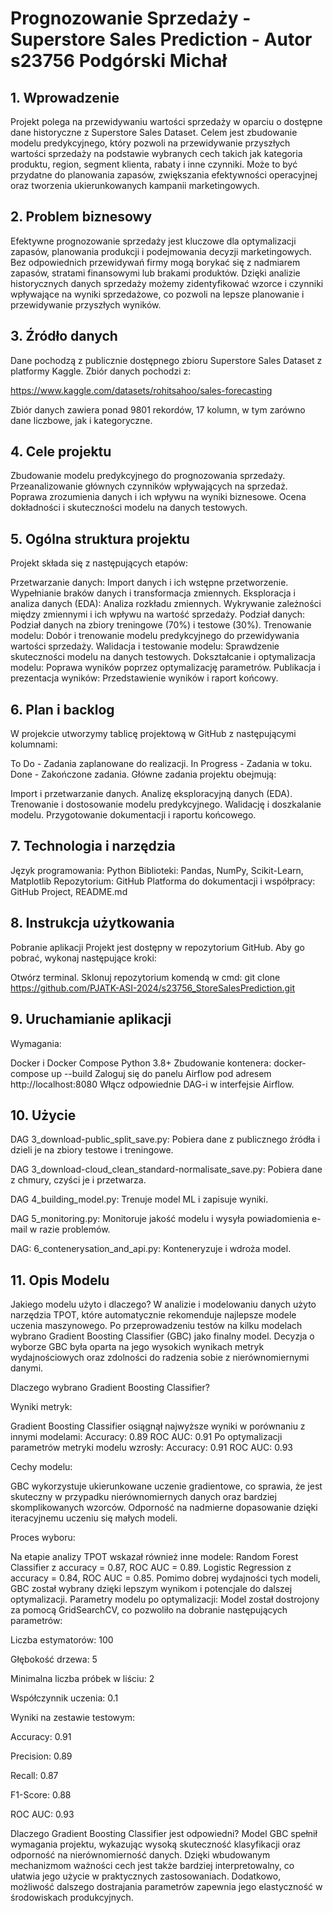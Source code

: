 # Prognozowanie Sprzedaży - Superstore Sales Prediction - Autor s23756 Podgórski Michał
## 1. Wprowadzenie
Projekt polega na przewidywaniu wartości sprzedaży w oparciu o dostępne dane historyczne z Superstore Sales Dataset. Celem jest zbudowanie modelu predykcyjnego, który pozwoli na przewidywanie przyszłych wartości sprzedaży na podstawie wybranych cech takich jak kategoria produktu, region, segment klienta, rabaty i inne czynniki. Może to być przydatne do planowania zapasów, zwiększania efektywności operacyjnej oraz tworzenia ukierunkowanych kampanii marketingowych.

## 2. Problem biznesowy
Efektywne prognozowanie sprzedaży jest kluczowe dla optymalizacji zapasów, planowania produkcji i podejmowania decyzji marketingowych. Bez odpowiednich przewidywań firmy mogą borykać się z nadmiarem zapasów, stratami finansowymi lub brakami produktów. Dzięki analizie historycznych danych sprzedaży możemy zidentyfikować wzorce i czynniki wpływające na wyniki sprzedażowe, co pozwoli na lepsze planowanie i przewidywanie przyszłych wyników.

## 3. Źródło danych
Dane pochodzą z publicznie dostępnego zbioru Superstore Sales Dataset z platformy Kaggle. Zbiór danych pochodzi z:

https://www.kaggle.com/datasets/rohitsahoo/sales-forecasting

Zbiór danych zawiera ponad 9801 rekordów, 17 kolumn, w tym zarówno dane liczbowe, jak i kategoryczne.

## 4. Cele projektu
Zbudowanie modelu predykcyjnego do prognozowania sprzedaży.
Przeanalizowanie głównych czynników wpływających na sprzedaż.
Poprawa zrozumienia danych i ich wpływu na wyniki biznesowe.
Ocena dokładności i skuteczności modelu na danych testowych.

## 5. Ogólna struktura projektu
Projekt składa się z następujących etapów:

Przetwarzanie danych:
Import danych i ich wstępne przetworzenie.
Wypełnianie braków danych i transformacja zmiennych.
Eksploracja i analiza danych (EDA):
Analiza rozkładu zmiennych.
Wykrywanie zależności między zmiennymi i ich wpływu na wartość sprzedaży.
Podział danych:
Podział danych na zbiory treningowe (70%) i testowe (30%).
Trenowanie modelu:
Dobór i trenowanie modelu predykcyjnego do przewidywania wartości sprzedaży.
Walidacja i testowanie modelu:
Sprawdzenie skuteczności modelu na danych testowych.
Dokształcanie i optymalizacja modelu:
Poprawa wyników poprzez optymalizację parametrów.
Publikacja i prezentacja wyników:
Przedstawienie wyników i raport końcowy.

## 6. Plan i backlog
W projekcie utworzymy tablicę projektową w GitHub z następującymi kolumnami:

To Do - Zadania zaplanowane do realizacji.
In Progress - Zadania w toku.
Done - Zakończone zadania.
Główne zadania projektu obejmują:

Import i przetwarzanie danych.
Analizę eksploracyjną danych (EDA).
Trenowanie i dostosowanie modelu predykcyjnego.
Walidację i doszkalanie modelu.
Przygotowanie dokumentacji i raportu końcowego.

## 7. Technologia i narzędzia
Język programowania: Python
Biblioteki: Pandas, NumPy, Scikit-Learn, Matplotlib
Repozytorium: GitHub
Platforma do dokumentacji i współpracy: GitHub Project, README.md


## 8. Instrukcja użytkowania
Pobranie aplikacji
Projekt jest dostępny w repozytorium GitHub. Aby go pobrać, wykonaj następujące kroki:

Otwórz terminal.
Sklonuj repozytorium komendą w cmd:
git clone https://github.com/PJATK-ASI-2024/s23756_StoreSalesPrediction.git
## 9. Uruchamianie aplikacji
Wymagania:

Docker i Docker Compose
Python 3.8+
Zbudowanie kontenera: docker-compose up --build
Zaloguj się do panelu Airflow pod adresem http://localhost:8080
Włącz odpowiednie DAG-i w interfejsie Airflow.
## 10. Użycie
DAG 3_download-public_split_save.py: Pobiera dane z publicznego źródła i dzieli je na zbiory testowe i treningowe.

DAG 3_download-cloud_clean_standard-normalisate_save.py: Pobiera dane z chmury, czyści je i przetwarza.

DAG 4_building_model.py: Trenuje model ML i zapisuje wyniki.

DAG 5_monitoring.py: Monitoruje jakość modelu i wysyła powiadomienia e-mail w razie problemów.

DAG: 6_contenerysation_and_api.py: Konteneryzuje i wdroża model.

## 11. Opis Modelu
Jakiego modelu użyto i dlaczego?
W analizie i modelowaniu danych użyto narzędzia TPOT, które automatycznie rekomenduje najlepsze modele uczenia maszynowego. Po przeprowadzeniu testów na kilku modelach wybrano Gradient Boosting Classifier (GBC) jako finalny model. Decyzja o wyborze GBC była oparta na jego wysokich wynikach metryk wydajnościowych oraz zdolności do radzenia sobie z nierównomiernymi danymi.

Dlaczego wybrano Gradient Boosting Classifier?

Wyniki metryk:

Gradient Boosting Classifier osiągnął najwyższe wyniki w porównaniu z innymi modelami:
Accuracy: 0.89
ROC AUC: 0.91
Po optymalizacji parametrów metryki modelu wzrosły:
Accuracy: 0.91
ROC AUC: 0.93

Cechy modelu:

GBC wykorzystuje ukierunkowane uczenie gradientowe, co sprawia, że jest skuteczny w przypadku nierównomiernych danych oraz bardziej skomplikowanych wzorców.
Odporność na nadmierne dopasowanie dzięki iteracyjnemu uczeniu się małych modeli.

Proces wyboru:

Na etapie analizy TPOT wskazał również inne modele:
Random Forest Classifier z accuracy = 0.87, ROC AUC = 0.89.
Logistic Regression z accuracy = 0.84, ROC AUC = 0.85.
Pomimo dobrej wydajności tych modeli, GBC został wybrany dzięki lepszym wynikom i potencjale do dalszej optymalizacji.
Parametry modelu po optymalizacji:
Model został dostrojony za pomocą GridSearchCV, co pozwoliło na dobranie następujących parametrów:

Liczba estymatorów: 100

Głębokość drzewa: 5

Minimalna liczba próbek w liściu: 2

Współczynnik uczenia: 0.1

Wyniki na zestawie testowym:

Accuracy: 0.91

Precision: 0.89

Recall: 0.87

F1-Score: 0.88

ROC AUC: 0.93

Dlaczego Gradient Boosting Classifier jest odpowiedni?
Model GBC spełnił wymagania projektu, wykazując wysoką skuteczność klasyfikacji oraz odporność na nierównomierność danych. Dzięki wbudowanym mechanizmom ważności cech jest także bardziej interpretowalny, co ułatwia jego użycie w praktycznych zastosowaniach. Dodatkowo, możliwość dalszego dostrajania parametrów zapewnia jego elastyczność w środowiskach produkcyjnych.
